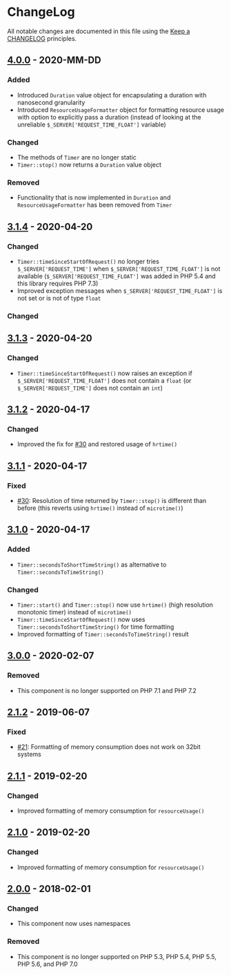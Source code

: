 # ChangeLog

All notable changes are documented in this file using the [Keep a CHANGELOG](http://keepachangelog.com/) principles.

## [4.0.0] - 2020-MM-DD

### Added

* Introduced `Duration` value object for encapsulating a duration with nanosecond granularity
* Introduced `ResourceUsageFormatter` object for formatting resource usage with option to explicitly pass a duration (instead of looking at the unreliable `$_SERVER['REQUEST_TIME_FLOAT']` variable)

### Changed

* The methods of `Timer` are no longer static
* `Timer::stop()` now returns a `Duration` value object

### Removed

* Functionality that is now implemented in `Duration` and `ResourceUsageFormatter` has been removed from `Timer`

## [3.1.4] - 2020-04-20

### Changed

* `Timer::timeSinceStartOfRequest()` no longer tries `$_SERVER['REQUEST_TIME']` when `$_SERVER['REQUEST_TIME_FLOAT']` is not available (`$_SERVER['REQUEST_TIME_FLOAT']` was added in PHP 5.4 and this library requires PHP 7.3)
* Improved exception messages when `$_SERVER['REQUEST_TIME_FLOAT']` is not set or is not of type `float`

### Changed

## [3.1.3] - 2020-04-20

### Changed

* `Timer::timeSinceStartOfRequest()` now raises an exception if `$_SERVER['REQUEST_TIME_FLOAT']` does not contain a `float` (or `$_SERVER['REQUEST_TIME']` does not contain an `int`)

## [3.1.2] - 2020-04-17

### Changed

* Improved the fix for [#30](https://github.com/sebastianbergmann/php-timer/issues/30) and restored usage of `hrtime()`

## [3.1.1] - 2020-04-17

### Fixed

* [#30](https://github.com/sebastianbergmann/php-timer/issues/30): Resolution of time returned by `Timer::stop()` is different than before (this reverts using `hrtime()` instead of `microtime()`)

## [3.1.0] - 2020-04-17

### Added

* `Timer::secondsToShortTimeString()` as alternative to `Timer::secondsToTimeString()`

### Changed

* `Timer::start()` and `Timer::stop()` now use `hrtime()` (high resolution monotonic timer) instead of `microtime()`
* `Timer::timeSinceStartOfRequest()` now uses `Timer::secondsToShortTimeString()` for time formatting
* Improved formatting of `Timer::secondsToTimeString()` result

## [3.0.0] - 2020-02-07

### Removed

* This component is no longer supported on PHP 7.1 and PHP 7.2

## [2.1.2] - 2019-06-07

### Fixed

* [#21](https://github.com/sebastianbergmann/php-timer/pull/21): Formatting of memory consumption does not work on 32bit systems

## [2.1.1] - 2019-02-20

### Changed

* Improved formatting of memory consumption for `resourceUsage()`

## [2.1.0] - 2019-02-20

### Changed

* Improved formatting of memory consumption for `resourceUsage()`

## [2.0.0] - 2018-02-01

### Changed

* This component now uses namespaces

### Removed

* This component is no longer supported on PHP 5.3, PHP 5.4, PHP 5.5, PHP 5.6, and PHP 7.0

[4.0.0]: https://github.com/sebastianbergmann/diff/compare/3.1.4...master
[3.1.4]: https://github.com/sebastianbergmann/diff/compare/3.1.3...3.1.4
[3.1.3]: https://github.com/sebastianbergmann/diff/compare/3.1.2...3.1.3
[3.1.2]: https://github.com/sebastianbergmann/diff/compare/3.1.1...3.1.2
[3.1.1]: https://github.com/sebastianbergmann/diff/compare/3.1.0...3.1.1
[3.1.0]: https://github.com/sebastianbergmann/diff/compare/3.0.0...3.1.0
[3.0.0]: https://github.com/sebastianbergmann/diff/compare/2.1.2...3.0.0
[2.1.2]: https://github.com/sebastianbergmann/diff/compare/2.1.1...2.1.2
[2.1.1]: https://github.com/sebastianbergmann/diff/compare/2.1.0...2.1.1
[2.1.0]: https://github.com/sebastianbergmann/diff/compare/2.0.0...2.1.0
[2.0.0]: https://github.com/sebastianbergmann/diff/compare/1.0.9...2.0.0
